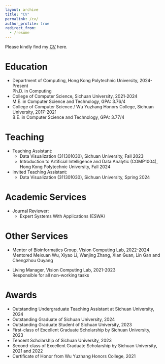 ```yaml
---
layout: archive
title: "CV"
permalink: /cv/
author_profile: true
redirect_from:
  - /resume
---
```


<!-- {% include base_path %} -->

Please kindly find my [CV](https://echochou990919.github.io/files/YiZhou_CV.pdf) here.

# Education

- Department of Computing, Hong Kong Polytechnic University, 2024-Present  
Ph.D. in Computing
- College of Computer Science, Sichuan University, 2021-2024  
M.E. in Computer Science and Technology, GPA: 3.76/4  
- College of Computer Science / Wu Yuzhang Honors College, Sichuan University, 2017-2021  
B.E. in Computer Science and Technology, GPA: 3.77/4  

# Teaching

<!--  (311301030) -->
- Teaching Assistant:
  - Data Visualization (311301030), Sichuan University, Fall 2023
  - Introduction to Artificial Intelligence and Data Analytic (COMP1004), Hong Kong Polytechnic University, Fall 2024
- Invited Teaching Assistant:
  - Data Visualization (311301030), Sichuan University, Spring 2024

# Academic Services

- Journal Reviewer:
  - Expert Systems With Applications (ESWA)

# Other Services

- Mentor of Bioinformatics Group, Vision Computing Lab, 2022-2024  
Mentored Meixuan Wu, Xiyao Li, Wanjing Zhang, Xian Guan, Lin Gan and Chengzhou Ouyang  
<!-- Mentored Chengzhou Ouyang and  -->
<!-- Gogoing Projects: Prediction of various RNA-disease associations, Prediction of enhancer-promoter interactions, Prediction of RNA-protein interactions   -->
- Living Manager, Vision Computing Lab, 2021-2023  
Responsible for all non-working tasks  

# Awards

- Outstanding Undergraduate Teaching Assistant at Sichuan University, 2024  
- Outstanding Graduate of Sichuan University, 2024  
- Outstanding Graduate Student of Sichuan University, 2023  
- First-class of Excellent Graduate Scholarship by Sichuan University, 2023  
- Tencent Scholarship of Sichuan University, 2023  
- Second-class of Excellent Graduate Scholarship by Sichuan University, 2021 and 2022  
- Certificate of Honor from Wu Yuzhang Honors College, 2021  